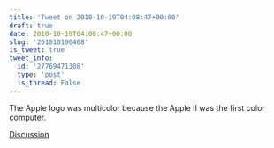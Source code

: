```yaml
---
title: 'Tweet on 2010-10-19T04:08:47+00:00'
draft: true
date: 2010-10-19T04:08:47+00:00
slug: '201010190408'
is_tweet: true
tweet_info:
  id: '27769471308'
  type: 'post'
  is_thread: False
---
```




The Apple logo was multicolor because the Apple II was the first color computer.

[Discussion](https://x.com/sytelus/status/27769471308)
